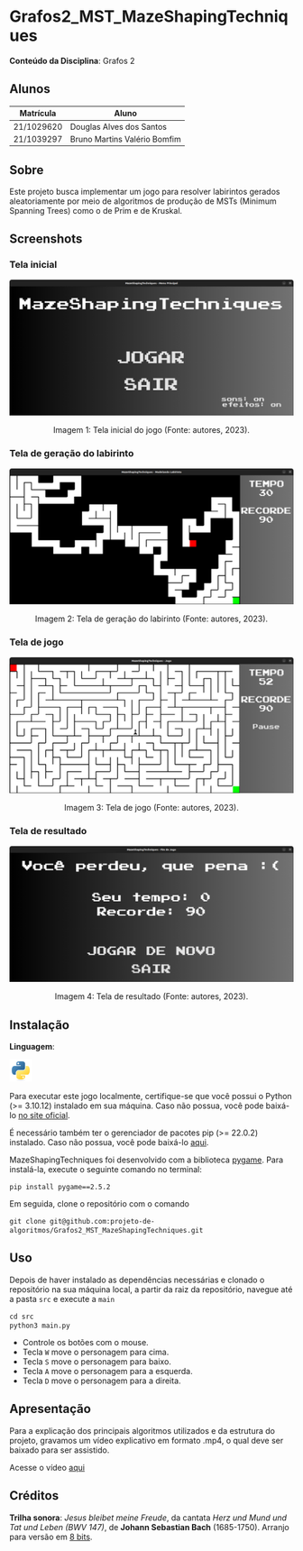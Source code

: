 # Grafos2_MST_MazeShapingTechniques

**Conteúdo da Disciplina**: Grafos 2<br>

## Alunos
|Matrícula | Aluno |
| -- | -- |
| 21/1029620 | Douglas Alves dos Santos |
| 21/1039297 | Bruno Martins Valério Bomfim |

## Sobre 
Este projeto busca implementar um jogo para resolver labirintos gerados aleatoriamente por meio de algoritmos de produção de MSTs (Minimum Spanning Trees) como o de Prim e de Kruskal.

## Screenshots
### Tela inicial
![screenshot da tela inicial](assets/screenshots/screenshot_menu_principal.png)

<p align="center">Imagem 1: Tela inicial do jogo (Fonte: autores, 2023).</p>

### Tela de geração do labirinto
![screenshot da tela de geração](assets/screenshots/screenshot_geracao_labirinto.png)

<p align="center">Imagem 2: Tela de geração do labirinto (Fonte: autores, 2023).</p>

### Tela de jogo
![screenshot da tela de jogo](assets/screenshots/screenshot_jogando.png)

<p align="center">Imagem 3: Tela de jogo (Fonte: autores, 2023).</p>

### Tela de resultado 
![screenshot da tela inicial](assets/screenshots/screenshot_derrota.png)

<p align="center">Imagem 4: Tela de resultado (Fonte: autores, 2023).</p>

## Instalação 
**Linguagem**:

<p align="left"><a href="https://www.python.org" target="_blank" rel="noreferrer"> <img src="https://raw.githubusercontent.com/devicons/devicon/master/icons/python/python-original.svg" alt="python" width="40" height="40"/> </a></p>

Para executar este jogo localmente, certifique-se que você possui o Python (>= 3.10.12) instalado em sua máquina. Caso não possua, você pode baixá-lo [no site oficial](https://www.python.org/downloads/).

É necessário também ter o gerenciador de pacotes pip (>= 22.0.2) instalado. Caso não possua, você pode baixá-lo [aqui](https://pypi.org/project/pip/).

MazeShapingTechniques foi desenvolvido com a biblioteca [pygame](https://www.pygame.org/news). Para instalá-la, execute o seguinte comando no terminal:

    pip install pygame==2.5.2

Em seguida, clone o repositório com o comando

    git clone git@github.com:projeto-de-algoritmos/Grafos2_MST_MazeShapingTechniques.git
## Uso 
Depois de haver instalado as dependências necessárias e clonado o repositório na sua máquina local, a partir da raiz da repositório, navegue até a pasta `src` e execute a `main`

    cd src
    python3 main.py

- Controle os botões com o mouse.
- Tecla `W` move o personagem para cima.
- Tecla `S` move o personagem para baixo.
- Tecla `A` move o personagem para a esquerda.
- Tecla `D` move o personagem para a direita.

## Apresentação
Para a explicação dos principais algoritmos utilizados e da estrutura do projeto, gravamos um vídeo explicativo em formato .mp4, o qual deve ser baixado para ser assistido.

Acesse o vídeo [aqui](assets/apresentacao.mp4)

## Créditos
**Trilha sonora**: *Jesus bleibet meine Freude*, da cantata *Herz und Mund und Tat und Leben (BWV 147)*, de **Johann Sebastian Bach** (1685-1750). Arranjo para versão em [8 bits](https://www.youtube.com/watch?v=KUf-CmUKd1w).



